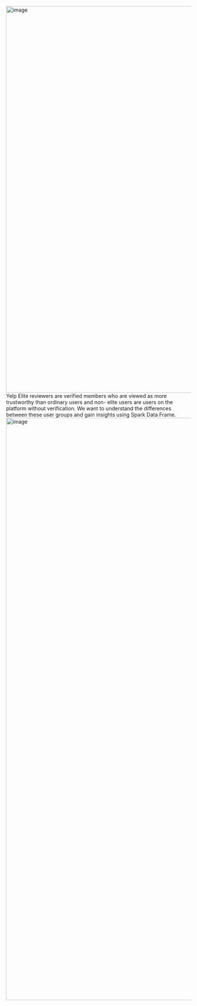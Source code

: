 <img width="1053" alt="image" src="https://github.com/TiffanyWilkins/Scalable-Data-Analytics-Project/assets/54362628/67fb5afd-b929-483f-852f-4074acef6c07">
Yelp Elite reviewers are verified members who are viewed as more trustworthy than ordinary users and non- elite users are users on the platform without verification. 
We want to understand the differences between these user groups and gain insights using Spark Data Frame. 
<img width="1586" alt="image" src="https://github.com/TiffanyWilkins/Scalable-Data-Analytics-Project/assets/54362628/3f1d98bd-d469-4d76-b0b0-e671e4c88b81">
